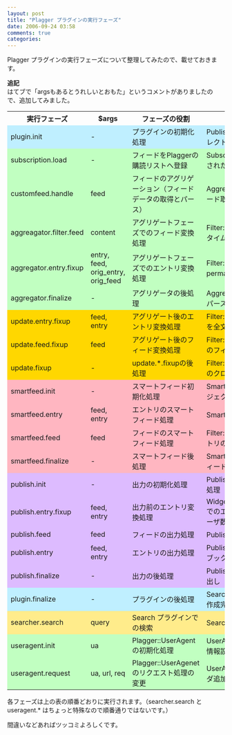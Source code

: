 ```yaml
---
layout: post
title: "Plagger プラグインの実行フェーズ"
date: 2006-09-24 03:58
comments: true
categories: 
---
```

<p>
Plagger プラグインの実行フェーズについて整理してみたので、載せておきます。
</p>

<p>
<strong>追記</strong><br />
はてブで「argsもあるとうれしいとおもた」というコメントがありましたので、追加してみました。
</p>

<table>

<tr>
<th>実行フェーズ</th>
<th>$args</th>
<th>フェーズの役割</th>
<th>実行例</th>
</tr>

<tr style="background-color: #bfefff">
<td>plugin.init</td>
<td>-</td>
<td>プラグインの初期化処理</td>
<td>Publish::Feedでのフィード出力用ディレクトリ作成</td>
</tr>

<tr style="background-color: #c1ffc1">
<td>subscription.load</td>
<td>-</td>
<td>フィードをPlaggerの購読リストへ登録</td>
<td>Subscription::Config でのyamlで指定されたフィードURL登録</td>
</tr>

<tr style="background-color: #c1ffc1">
<td>customfeed.handle</td>
<td>feed</td>
<td>フィードのアグリゲーション（フィードデータの取得とパース）</td>
<td>Aggregator::Simpleで RSS/Atomフィード取得とパース</td>
</tr>

<tr style="background-color: #c1ffc1">
<td>aggreagator.filter.feed</td>
<td>content</td>
<td>アグリゲートフェーズでのフィード変換処理</td>
<td>Filter::RSSTimeZoneStringでの不正なタイムゾーンの修正</td>
</tr>

<tr style="background-color: #c1ffc1">
<td>aggregator.entry.fixup</td>
<td>entry, feed, orig_entry, orig_feed</td>
<td>アグリゲートフェーズでのエントリ変換処理</td>
<td>Filter::FeedBurnerPermalinkでのpermalink修正</td>
</tr>

<tr style="background-color: #c1ffc1">
<td>aggregator.finalize</td>
<td>-</td>
<td>アグリゲータの後処理</td>
<td>Aggregator::Xangoでのフィード取得/パース処理の並列実行開始</td>
</tr>

<tr style="background-color: #FFD700">
<td>update.entry.fixup</td>
<td>feed, entry</td>
<td>アグリゲート後のエントリ変換処理</td>
<td>Filter::EntryFullTextでエントリの要約を全文へ変換する処理</td>
</tr>

<tr style="background-color: #FFD700">
<td>update.feed.fixup</td>
<td>feed</td>
<td>アグリゲート後のフィード変換処理</td>
<td>Filter::BlogPetによるBlogPetエントリのフィードからの除去</td>
</tr>

<tr style="background-color: #FFD700">
<td>update.fixup</td>
<td>-</td>
<td>update.*.fixupの後処理</td>
<td>Filter::POPFileでのPOPFileセッションのクローズ</td>
</tr>

<tr style="background-color: #FFB6C1">
<td>smartfeed.init</td>
<td>-</td>
<td>スマートフィード初期化処理</td>
<td>SmartFeedでのスマートフィードオブジェクトの生成</td>
</tr>

<tr style="background-color: #FFB6C1">
<td>smartfeed.entry</td>
<td>feed, entry</td>
<td>エントリのスマートフィード処理</td>
<td>SmartFeedでのエントリのコピー生成</td>
</tr>

<tr  style="background-color: #FFB6C1">
<td>smartfeed.feed</td>
<td>feed</td>
<td>フィードのスマートフィード処理</td>
<td>Filter::Ruleでの条件に一致しないエントリのフィードからの除去</td>
</tr>

<tr  style="background-color: #FFB6C1">
<td>smartfeed.finalize</td>
<td>-</td>
<td>スマートフィード後処理</td>
<td>SmartFeedでの生成されたスマートフィードをフィードリストへ追加</td>
</tr>

<tr style="background-color: #ddbbff">
<td>publish.init</td>
<td>-</td>
<td>出力の初期化処理</td>
<td>Publish::GmailでのPOP before SMTP処理</td>
</tr>

<tr style="background-color: #ddbbff">
<td>publish.entry.fixup</td>
<td>feed, entry</td>
<td>出力前のエントリ変換処理</td>
<td>Widget::HatenaBookmarkUsersCountでのエントリにはてなブックマークユーザ数を付加する処理</td>
</tr>

<tr style="background-color: #ddbbff">
<td>publish.feed</td>
<td>feed</td>
<td>フィードの出力処理</td>
<td>Publish::Gmailでのメール送信</td>
</tr>

<tr style="background-color: #ddbbff">
<td>publish.entry</td>
<td>feed, entry</td>
<td>エントリの出力処理</td>
<td>Publish::Deliciousでのdel.icio.usへのブックマーク登録</td>
</tr>

<tr style="background-color: #ddbbff">
<td>publish.finalize</td>
<td>-</td>
<td>出力の後処理</td>
<td>Publish::2chdatでのsubject.txtの書き出し</td>
</tr>

<tr style="background-color: #bfefff">
<td>plugin.finalize</td>
<td>-</td>
<td>プラグインの後処理</td>
<td>Search::KinoSearchでのインデックス作成完了処理</td>
</tr>

<tr style="background-color: #FFEC8B">
<td>searcher.search</td>
<td>query</td>
<td>Search プラグインでの検索</td>
<td>Search::Grep での検索処理</td>
</tr>

<tr style="background-color: #C1FFC1">
<td>useragent.init</td>
<td>ua</td>
<td>Plagger::UserAgent の初期化処理</td>
<td>UserAgent::AuthenRequest での認証情報設定</td>
</tr>

<tr style="background-color: #C1FFC1">
<td>useragent.request</td>
<td>ua, url, req</td>
<td>Plagger::UserAgenet のリクエスト処理の変更</td>
<td>UserAgent::RequestHeader でのヘッダ追加</td>
</tr>

</table>

<p>
各フェーズは上の表の順番どおりに実行されます。（searcher.search と useragent.* はちょっと特殊なので順番通りではないです。）
</p>

<p>
間違いなどあればツッコミよろしくです。
</p>